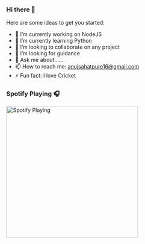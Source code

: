 ### Hi there 👋

Here are some ideas to get you started:

- 🔭 I’m currently working on NodeJS
- 🌱 I’m currently learning Python
- 👯 I’m looking to collaborate on any project
- 🤔 I’m looking for guidance
- 💬 Ask me about...... 
- 📫 How to reach me: anujsahatpure16@gmail.com
- ⚡ Fun fact: I love Cricket
### Spotify Playing 🎧

<img src="https://now-playing-codestackr.vercel.app/api/spotify-playing" alt=" Spotify Playing" width="350" />

